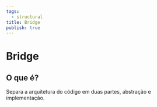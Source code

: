 ```yaml
---
tags:
  - structural
title: Bridge
publish: true
---
```

# Bridge
## O que é?
Separa a arquitetura do código em duas partes, abstração e implementação.